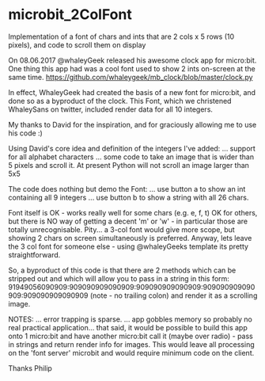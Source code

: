 # microbit_2ColFont
Implementation of a font of chars and ints that are 2 cols x 5 rows (10 pixels), and code to scroll them on display

On 08.06.2017 @whaleyGeek released his awesome clock app for micro:bit.
One thing this app had was a cool font used to show 2 ints on-screen at the same time.
https://github.com/whaleygeek/mb_clock/blob/master/clock.py

In effect, WhaleyGeek had created the basis of a new font for micro:bit, and done so as a byproduct of the clock.
This Font, which we christened WhaleySans on twitter, included render data for all 10 integers.

My thanks to David for the inspiration, and for graciously allowing me to use his code :)

Using David's core idea and definition of the integers I've added:
... support for all alphabet characters
... some code to take an image that is wider than 5 pixels and scroll it.  At present Python will not scroll an image larger than 5x5

The code does nothing but demo the Font:
... use button a to show an int containing all 9 integers
... use button b to show a string with all 26 chars.

Font itself is OK - works really well for some chars (e.g. e, f, t) OK for others, but there is NO way of getting a decent 'm' or 'w' - in particular those are totally unrecognisable.  Pity... a 3-col font would give more scope, but showing 2 chars on screen simultaneously is preferred.  Anyway, lets leave the 3 col font for someone else - using @whaleyGeeks template its pretty straightforward.

So, a byproduct of this code is that there are 2 methods which can be stripped out and which will allow you to pass in a string in this form:
91949056090909:909090909090909:909090909090909:909090909090909:909090909090909 (note - no trailing colon)
and render it as a scrolling image.

NOTES:
... error trapping is sparse.
... app gobbles memory so probably no real practical application... that said, it would be possible to build this app onto 1 micro:bit and have another micro:bit call it (maybe over radio) - pass in strings and return render info for images.  This would leave all processing on the 'font server' microbit and would require minimum code on the client.

Thanks
Philip
